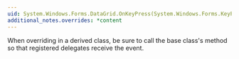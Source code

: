 ```yaml
---
uid: System.Windows.Forms.DataGrid.OnKeyPress(System.Windows.Forms.KeyPressEventArgs)
additional_notes.overrides: *content
---
```


<p>When overriding <xref href="System.Windows.Forms.DataGrid.OnKeyPress(System.Windows.Forms.KeyPressEventArgs)"></xref> in a derived class, be sure to call the base class's <xref href="System.Windows.Forms.DataGrid.OnKeyPress(System.Windows.Forms.KeyPressEventArgs)"></xref> method so that registered delegates receive the event.</p>


